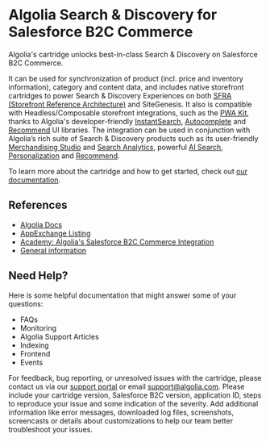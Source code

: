 # Algolia Search & Discovery for Salesforce B2C Commerce

Algolia's cartridge unlocks best-in-class Search & Discovery on Salesforce B2C Commerce.

It can be used for synchronization of product (incl. price and inventory information), category and content data, and includes native storefront cartridges to power Search & Discovery Experiences on both [SFRA (Storefront Reference Architecture)](https://developer.salesforce.com/docs/commerce/sfra/guide/sfra-overview.html) and SiteGenesis.
It also is compatible with Headless/Composable storefront integrations, such as the [PWA Kit](https://developer.salesforce.com/docs/commerce/pwa-kit-managed-runtime/guide/getting-started.html), thanks to Algolia's developer-friendly [InstantSearch](https://www.algolia.com/doc/guides/building-search-ui/what-is-instantsearch/react/), [Autocomplete](https://www.algolia.com/doc/ui-libraries/autocomplete/introduction/what-is-autocomplete) and [Recommend](https://www.algolia.com/doc/ui-libraries/recommend/introduction/getting-started/) UI libraries.
The integration can be used in conjunction with Algolia’s rich suite of Search & Discovery products such as its user-friendly [Merchandising Studio](https://www.algolia.com/doc/guides/managing-results/rules/merchandising-and-promoting/) and [Search Analytics](https://www.algolia.com/doc/guides/search-analytics/overview/), powerful [AI Search](https://www.algolia.com/doc/guides/getting-started/neuralsearch), [Personalization](https://www.algolia.com/doc/guides/personalization/what-is-personalization/) and [Recommend](https://www.algolia.com/doc/guides/getting-started/neuralsearch/).

To learn more about the cartridge and how to get started, check out [our documentation](https://www.algolia.com/doc/integration/salesforce-commerce-cloud-b2c/getting-started/introduction/).

## References
- [Algolia Docs](https://www.algolia.com/doc/integration/salesforce-commerce-cloud-b2c/getting-started/introduction/)
- [AppExchange Listing](https://appexchange.salesforce.com/appxListingDetail?listingId=a0N4V00000IkzoAUAR&tab=e)
- [Academy: Algolia's Salesforce B2C Commerce Integration](https://academy.algolia.com/training/718dcbf0-786f-11ec-a21b-02d47b69d3fd/overview)
- [General information](https://www.algolia.com/search-solutions/salesforce-commerce-cloud/)

## Need Help?

Here is some helpful documentation that might answer some of your questions:

- FAQs
- Monitoring
- Algolia Support Articles
- Indexing
- Frontend
- Events

For feedback, bug reporting, or unresolved issues with the cartridge, please contact us via our [support portal](https://support.algolia.com/hc/en-us/requests/new) or email [support@algolia.com](mailto:support@algolia.com). Please include your cartridge version, Salesforce B2C version, application ID, steps to reproduce your issue and some indication of the severity. Add additional information like error messages, downloaded log files, screenshots, screencasts or details about customizations to help our team better troubleshoot your issues.